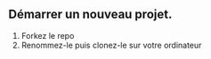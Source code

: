 ## Démarrer un nouveau projet.

1. Forkez le repo
1. Renommez-le puis clonez-le sur votre ordinateur

